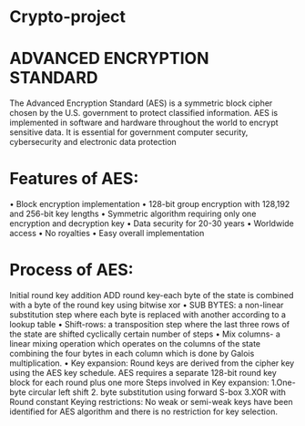 # Crypto-project
# ADVANCED ENCRYPTION STANDARD
The Advanced Encryption Standard (AES) is a symmetric block cipher chosen by 
the U.S. government to protect classified information. AES is implemented in 
software and hardware throughout the world to encrypt sensitive data. It is 
essential for government computer security, cybersecurity and electronic data 
protection
# Features of AES:
• Block encryption implementation 
• 128-bit group encryption with 128,192 and 256-bit key lengths
• Symmetric algorithm requiring only one encryption and decryption key
• Data security for 20-30 years
• Worldwide access
• No royalties
• Easy overall implementation 
# Process of AES:
Initial round key addition
ADD round key-each byte of the state is combined with a byte of the round 
key using bitwise xor
• SUB BYTES: a non-linear substitution step where each byte is replaced with 
another according to a lookup table
• Shift-rows: a transposition step where the last three rows of the state are 
shifted cyclically certain number of steps
• Mix columns- a linear mixing operation which operates on the columns of 
the state combining the four bytes in each column which is done by Galois 
multiplication.
• Key expansion: Round keys are derived from the cipher key using the AES 
key schedule. AES requires a separate 128-bit round key block for each 
round plus one more
Steps involved in Key expansion:
1.One-byte circular left shift
2. byte substitution using forward S-box
3.XOR with Round constant
Keying restrictions:
No weak or semi-weak keys have been identified for AES algorithm and there is 
no restriction for key selection. 

